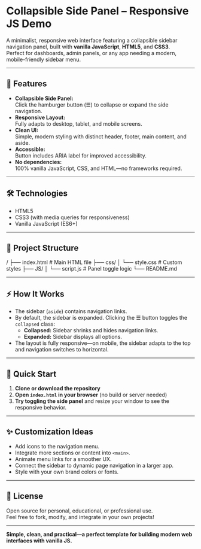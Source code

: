 # Collapsible Side Panel – Responsive JS Demo

A minimalist, responsive web interface featuring a collapsible sidebar navigation panel, built with **vanilla JavaScript**, **HTML5**, and **CSS3**.  
Perfect for dashboards, admin panels, or any app needing a modern, mobile-friendly sidebar menu.

---

## 🚀 Features

- **Collapsible Side Panel:**  
  Click the hamburger button (☰) to collapse or expand the side navigation.
- **Responsive Layout:**  
  Fully adapts to desktop, tablet, and mobile screens.
- **Clean UI:**  
  Simple, modern styling with distinct header, footer, main content, and aside.
- **Accessible:**  
  Button includes ARIA label for improved accessibility.
- **No dependencies:**  
  100% vanilla JavaScript, CSS, and HTML—no frameworks required.

---

## 🛠️ Technologies

- HTML5
- CSS3 (with media queries for responsiveness)
- Vanilla JavaScript (ES6+)

---

## 📁 Project Structure

/
├── index.html # Main HTML file
├── css/
│ └── style.css # Custom styles
├── JS/
│ └── script.js # Panel toggle logic
└── README.md


---

## ⚡ How It Works

- The sidebar (`aside`) contains navigation links.
- By default, the sidebar is expanded. Clicking the ☰ button toggles the `collapsed` class:
    - **Collapsed:** Sidebar shrinks and hides navigation links.
    - **Expanded:** Sidebar displays all options.
- The layout is fully responsive—on mobile, the sidebar adapts to the top and navigation switches to horizontal.

---

## 🌟 Quick Start

1. **Clone or download the repository**
2. **Open `index.html` in your browser** (no build or server needed)
3. **Try toggling the side panel** and resize your window to see the responsive behavior.

---

## ✨ Customization Ideas

- Add icons to the navigation menu.
- Integrate more sections or content into `<main>`.
- Animate menu links for a smoother UX.
- Connect the sidebar to dynamic page navigation in a larger app.
- Style with your own brand colors or fonts.

---

## 📌 License

Open source for personal, educational, or professional use.  
Feel free to fork, modify, and integrate in your own projects!

---

**Simple, clean, and practical—a perfect template for building modern web interfaces with vanilla JS.**

